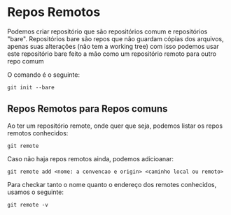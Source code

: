 # Repos Remotos

Podemos criar repositório que são repositórios comum e repositórios "bare".
Repositórios bare são repos que não guardam cópias dos arquivos, apenas suas alterações (não tem a working tree)
com isso podemos usar este repositório bare feito a mão como um repositório remoto para outro repo comum

O comando é o seguinte:

	git init --bare

## Repos Remotos para Repos comuns

Ao ter um repositório remote, onde quer que seja, podemos listar os repos remotos conhecidos:
	
	git remote

Caso não haja repos remotos ainda, podemos adicioanar:

	git remote add <nome: a convencao e origin> <caminho local ou remoto>

Para checkar tanto o nome quanto o endereço dos remotes conhecidos, usamos o seguinte: 
	
	git remote -v


